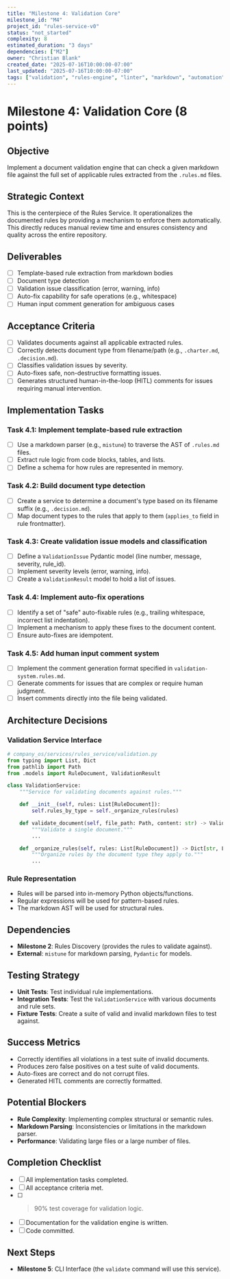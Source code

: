 ```yaml
---
title: "Milestone 4: Validation Core"
milestone_id: "M4"
project_id: "rules-service-v0"
status: "not_started"
complexity: 8
estimated_duration: "3 days"
dependencies: ["M2"]
owner: "Christian Blank"
created_date: "2025-07-16T10:00:00-07:00"
last_updated: "2025-07-16T10:00:00-07:00"
tags: ["validation", "rules-engine", "linter", "markdown", "automation"]
---
```


# **Milestone 4: Validation Core (8 points)**

## **Objective**
Implement a document validation engine that can check a given markdown file against the full set of applicable rules extracted from the `.rules.md` files.

## **Strategic Context**
This is the centerpiece of the Rules Service. It operationalizes the documented rules by providing a mechanism to enforce them automatically. This directly reduces manual review time and ensures consistency and quality across the entire repository.

## **Deliverables**
- [ ] Template-based rule extraction from markdown bodies
- [ ] Document type detection
- [ ] Validation issue classification (error, warning, info)
- [ ] Auto-fix capability for safe operations (e.g., whitespace)
- [ ] Human input comment generation for ambiguous cases

## **Acceptance Criteria**
- [ ] Validates documents against all applicable extracted rules.
- [ ] Correctly detects document type from filename/path (e.g., `.charter.md`, `.decision.md`).
- [ ] Classifies validation issues by severity.
- [ ] Auto-fixes safe, non-destructive formatting issues.
- [ ] Generates structured human-in-the-loop (HITL) comments for issues requiring manual intervention.

## **Implementation Tasks**

### **Task 4.1: Implement template-based rule extraction**
- [ ] Use a markdown parser (e.g., `mistune`) to traverse the AST of `.rules.md` files.
- [ ] Extract rule logic from code blocks, tables, and lists.
- [ ] Define a schema for how rules are represented in memory.

### **Task 4.2: Build document type detection**
- [ ] Create a service to determine a document's type based on its filename suffix (e.g., `.decision.md`).
- [ ] Map document types to the rules that apply to them (`applies_to` field in rule frontmatter).

### **Task 4.3: Create validation issue models and classification**
- [ ] Define a `ValidationIssue` Pydantic model (line number, message, severity, rule_id).
- [ ] Implement severity levels (error, warning, info).
- [ ] Create a `ValidationResult` model to hold a list of issues.

### **Task 4.4: Implement auto-fix operations**
- [ ] Identify a set of "safe" auto-fixable rules (e.g., trailing whitespace, incorrect list indentation).
- [ ] Implement a mechanism to apply these fixes to the document content.
- [ ] Ensure auto-fixes are idempotent.

### **Task 4.5: Add human input comment system**
- [ ] Implement the comment generation format specified in `validation-system.rules.md`.
- [ ] Generate comments for issues that are complex or require human judgment.
- [ ] Insert comments directly into the file being validated.

## **Architecture Decisions**

### **Validation Service Interface**
```python
# company_os/services/rules_service/validation.py
from typing import List, Dict
from pathlib import Path
from .models import RuleDocument, ValidationResult

class ValidationService:
    """Service for validating documents against rules."""

    def __init__(self, rules: List[RuleDocument]):
        self.rules_by_type = self._organize_rules(rules)

    def validate_document(self, file_path: Path, content: str) -> ValidationResult:
        """Validate a single document."""
        ...

    def _organize_rules(self, rules: List[RuleDocument]) -> Dict[str, List[RuleDocument]]:
        """Organize rules by the document type they apply to."""
        ...
```

### **Rule Representation**
- Rules will be parsed into in-memory Python objects/functions.
- Regular expressions will be used for pattern-based rules.
- The markdown AST will be used for structural rules.

## **Dependencies**
- **Milestone 2**: Rules Discovery (provides the rules to validate against).
- **External**: `mistune` for markdown parsing, `Pydantic` for models.

## **Testing Strategy**
- **Unit Tests**: Test individual rule implementations.
- **Integration Tests**: Test the `ValidationService` with various documents and rule sets.
- **Fixture Tests**: Create a suite of valid and invalid markdown files to test against.

## **Success Metrics**
- Correctly identifies all violations in a test suite of invalid documents.
- Produces zero false positives on a test suite of valid documents.
- Auto-fixes are correct and do not corrupt files.
- Generated HITL comments are correctly formatted.

## **Potential Blockers**
- **Rule Complexity**: Implementing complex structural or semantic rules.
- **Markdown Parsing**: Inconsistencies or limitations in the markdown parser.
- **Performance**: Validating large files or a large number of files.

## **Completion Checklist**
- [ ] All implementation tasks completed.
- [ ] All acceptance criteria met.
- [ ] >90% test coverage for validation logic.
- [ ] Documentation for the validation engine is written.
- [ ] Code committed.

## **Next Steps**
- **Milestone 5**: CLI Interface (the `validate` command will use this service).
